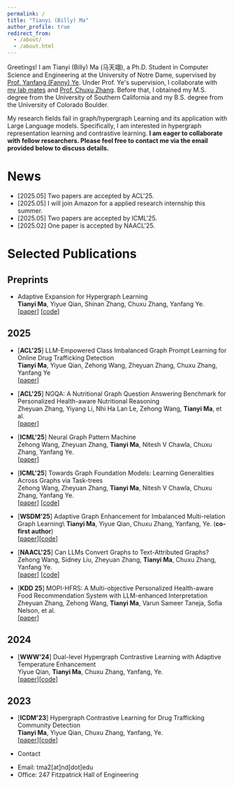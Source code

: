 ```yaml
---
permalink: /
title: "Tianyi (Billy) Ma"
author_profile: true
redirect_from: 
  - /about/
  - /about.html
---
```


Greetings! I am Tianyi (Billy) Ma (马天翊), a Ph.D. Student in Computer Science and Engineering at the University of Notre Dame, supervised by [Prof. Yanfang (Fanny) Ye](http://yes-lab.org/). 
Under Prof. Ye's supervision, I collaborate with [my lab mates](http://yes-lab.org/students.html) and [Prof. Chuxu Zhang](https://chuxuzhang.github.io/).
Before that, I obtained my M.S. degree from the University of Southern California and my B.S. degree from the University of Colorado Boulder.

My research fields fail in graph/hypergraph Learning and its application with Large Language models. Specifically, I am interested in hypergraph representation learning and contrastive learning. **I am eager to collaborate with fellow researchers. Please feel free to contact me via the email provided below to discuss details.**



# News
- [2025.05] Two papers are accepted by ACL'25.
- [2025.05] I will join Amazon for a applied research internship this summer.
- [2025.05] Two papers are accepted by ICML'25.
- [2025.02] One paper is accepted by NAACL'25.


# Selected Publications
## Preprints

- Adaptive Expansion for Hypergraph Learning\
**Tianyi Ma**, Yiyue Qian, Shinan Zhang, Chuxu Zhang, Yanfang Ye.\
[[paper](https://arxiv.org/abs/2502.15564)] [[code](https://anonymous.4open.science/r/AdE-CEE2/README.md)]



## 2025

- [**ACL'25**] LLM-Empowered Class Imbalanced Graph Prompt Learning for Online Drug Trafficking Detection\
**Tianyi Ma**, Yiyue Qian, Zehong Wang, Zheyuan Zhang, Chuxu Zhang, Yanfang Ye\
[[paper](https://arxiv.org/abs/2503.01900)]

- [**ACL'25**] NGQA: A Nutritional Graph Question Answering Benchmark for Personalized Health-aware Nutritional Reasoning\
Zheyuan Zhang, Yiyang Li, Nhi Ha Lan Le, Zehong Wang, **Tianyi Ma**, et al.\
[[paper](https://arxiv.org/abs/2412.15547)]

- [**ICML'25**] Neural Graph Pattern Machine\
Zehong Wang, Zheyuan Zhang, **Tianyi Ma**, Nitesh V Chawla, Chuxu Zhang, Yanfang Ye.\
[[paper](https://arxiv.org/abs/2501.18739)]

- [**ICML'25**] Towards Graph Foundation Models: Learning Generalities Across Graphs via Task-trees\
Zehong Wang, Zheyuan Zhang, **Tianyi Ma**, Nitesh V Chawla, Chuxu Zhang, Yanfang Ye.\
[[paper](https://arxiv.org/abs/2412.16441)] [[code](https://github.com/Zehong-Wang/GIT)]

 - [**WSDM'25**] Adaptive Graph Enhancement for Imbalanced Multi-relation Graph Learning\ 
**Tianyi Ma**, Yiyue Qian, Chuxu Zhang, Yanfang, Ye. (**co-first author**)\
[[paper](https://dl.acm.org/doi/10.1145/3701551.3703553)][[code](https://github.com/graphprojects/AD-GSMOTE)]

 - [**NAACL'25**] Can LLMs Convert Graphs to Text-Attributed Graphs?\
Zehong Wang, Sidney Liu, Zheyuan Zhang, **Tianyi Ma**, Chuxu Zhang, Yanfang Ye.\
[[paper](http://arxiv.org/abs/2412.10136)] [[code](https://github.com/Zehong-Wang/TANS)]
   
- [**KDD 25**] MOPI-HFRS: A Multi-objective Personalized Health-aware Food Recommendation System with LLM-enhanced Interpretation\
Zheyuan Zhang, Zehong Wang, **Tianyi Ma**, Varun Sameer Taneja, Sofia Nelson, et al.\
[[paper](https://arxiv.org/abs/2412.08847)]

## 2024

- [**WWW'24**] Dual-level Hypergraph Contrastive Learning with Adaptive Temperature Enhancement\
Yiyue Qian, **Tianyi Ma**, Chuxu Zhang, Yanfang, Ye.\
[[paper](https://dl.acm.org/doi/10.1145/3589335.3651493)][[code](https://github.com/graphprojects/HyGCL-AdT)]

## 2023

- [**ICDM'23**] Hypergraph Contrastive Learning for Drug Trafficking Community Detection\
**Tianyi Ma**, Yiyue Qian, Chuxu Zhang, Yanfang, Ye.\
[[paper](https://ieeexplore.ieee.org/document/10415815)][[code](https://github.com/GraphResearcher/HyGCL-DC)]

- Contact

* Email: tma2\[at\]nd\[dot\]edu
* Office: 247 Fitzpatrick Hall of Engineering